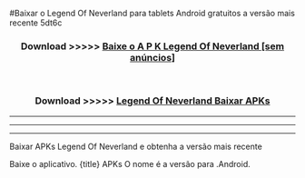 #Baixar o Legend Of Neverland   para tablets Android gratuitos a versão mais recente 5dt6c


<div align="center">
<h3>Download >>>>> <a href="https://pt-web.web.app/?pt= Legend Of Neverland ">Baixe o A P K Legend Of Neverland  [sem anúncios]</a></h3><br>

<h3>Download >>>>> <a href="https://pt-web.web.app/?pt= Legend Of Neverland ">Legend Of Neverland  Baixar APKs</a></h3>
</div>

----------------------------------------------------------

----------------------------------------------------------

----------------------------------------------------------

Baixar APKs Legend Of Neverland  e obtenha a versão mais recente

Baixe o aplicativo. {title} APKs O nome é a versão para .Android.



